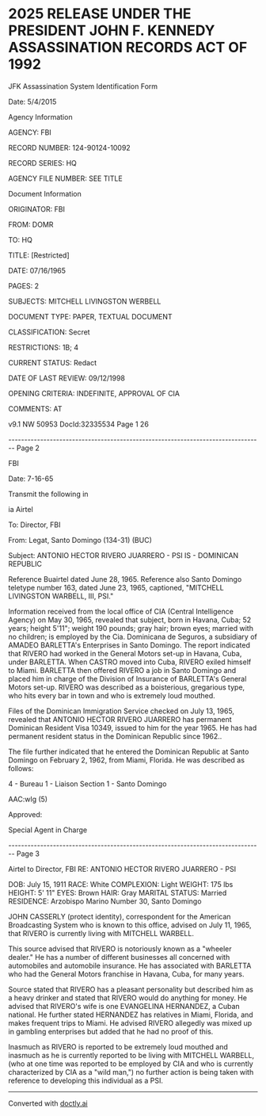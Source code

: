 # 2025 RELEASE UNDER THE PRESIDENT JOHN F. KENNEDY ASSASSINATION RECORDS ACT OF 1992

JFK Assassination System
Identification Form

Date: 5/4/2015

Agency Information

AGENCY: FBI

RECORD NUMBER: 124-90124-10092

RECORD SERIES: HQ

AGENCY FILE NUMBER: SEE TITLE

Document Information

ORIGINATOR: FBI

FROM: DOMR

TO: HQ

TITLE: [Restricted]

DATE: 07/16/1965

PAGES: 2

SUBJECTS: MITCHELL LIVINGSTON WERBELL

DOCUMENT TYPE: PAPER, TEXTUAL DOCUMENT

CLASSIFICATION: Secret

RESTRICTIONS: 1B; 4

CURRENT STATUS: Redact

DATE OF LAST REVIEW: 09/12/1998

OPENING CRITERIA: INDEFINITE, APPROVAL OF CIA

COMMENTS: AT

v9.1
NW 50953 DocId:32335534 Page 1
26


-------------------------------------------------------------------------------- Page 2

FBI

Date: 7-16-65

Transmit the following in

ia Airtel

To: Director, FBI

From: Legat, Santo Domingo (134-31) (BUC)

Subject: ANTONIO HECTOR RIVERO JUARRERO - PSI
IS - DOMINICAN REPUBLIC

Reference Buairtel dated June 28, 1965. Reference
also Santo Domingo teletype number 163, dated June 23, 1965,
captioned, "MITCHELL LIVINGSTON WARBELL, III, PSI."

Information received from the local office of CIA
(Central Intelligence Agency) on May 30, 1965, revealed that
subject, born in Havana, Cuba; 52 years; height 5'11"; weight
190 pounds; gray hair; brown eyes; married with no children;
is employed by the Cia. Dominicana de Seguros, a subsidiary of
AMADEO BARLETTA's Enterprises in Santo Domingo. The report
indicated that RIVERO had worked in the General Motors set-up
in Havana, Cuba, under BARLETTA. When CASTRO moved into Cuba,
RIVERO exiled himself to Miami. BARLETTA then offered RIVERO
a job in Santo Domingo and placed him in charge of the Division
of Insurance of BARLETTA's General Motors set-up. RIVERO was
described as a boisterious, gregarious type, who hits every
bar in town and who is extremely loud mouthed.

Files of the Dominican Immigration Service checked
on July 13, 1965, revealed that ANTONIO HECTOR RIVERO JUARRERO
has permanent Dominican Resident Visa 10349, issued to him for
the year 1965. He has had permanent resident status in the
Dominican Republic since 1962..

The file further indicated that he entered the
Dominican Republic at Santo Domingo on February 2, 1962, from
Miami, Florida. He was described as follows:

4 - Bureau
1 - Liaison Section
1 - Santo Domingo

AAC:wlg (5)

Approved:

Special Agent in Charge


-------------------------------------------------------------------------------- Page 3

Airtel to Director, FBI
RE: ANTONIO HECTOR RIVERO JUARRERO - PSI

DOB:
July 15, 1911
RACE:
White
COMPLEXION:
Light
WEIGHT:
175 lbs
HEIGHT:
5' 11"
EYES:
Brown
HAIR:
Gray
MARITAL STATUS:
Married
RESIDENCE:
Arzobispo Marino Number 30, Santo Domingo

JOHN CASSERLY (protect identity), correspondent for the American Broadcasting System who is known to this office, advised on July 11, 1965, that RIVERO is currently living with MITCHELL WARBELL.

This source advised that RIVERO is notoriously known as a "wheeler dealer." He has a number of different businesses all concerned with automobiles and automobile insurance. He has associated with BARLETTA who had the General Motors franchise in Havana, Cuba, for many years.

Source stated that RIVERO has a pleasant personality but described him as a heavy drinker and stated that RIVERO would do anything for money. He advised that RIVERO's wife is one EVANGELINA HERNANDEZ, a Cuban national. He further stated HERNANDEZ has relatives in Miami, Florida, and makes frequent trips to Miami. He advised RIVERO allegedly was mixed up in gambling enterprises but added that he had no proof of this.

Inasmuch as RIVERO is reported to be extremely loud mouthed and inasmuch as he is currently reported to be living with MITCHELL WARBELL, (who at one time was reported to be employed by CIA and who is currently characterized by CIA as a "wild man,") no further action is being taken with reference to developing this individual as a PSI.


---
Converted with [doctly.ai](https://doctly.ai)